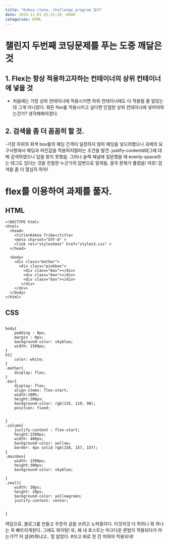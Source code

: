 ```yaml
---
title: "Kokoa clone, challenge program 일지"
date: 2019-11-01 01:22:28 -0400
categories: HTML
---
```

# 챌린지 두번째 코딩문제를 푸는 도중 깨달은 것

## 1. Flex는 항상 적용하고자하는 컨테이너의 상위 컨테이너에 넣을 것
- 처음에는 가장 상위 컨테이너에 적용시키면 하위 컨테이너에도 다 적용될 줄 알았는데 그게 아니었다. 뭐든 flex를 적용시키고 싶다면 인접한 상위 컨테이너에 넣어야하는건가? 생각해봐야겠다.

## 2. 검색을 좀 더 꼼꼼히 할 것. 
-가장 하위의 회색 box들의 패딩 간격이 일정하지 않아 패딩을 넣으려했으나 과제의 요구사항에서 패딩과 마진값을 적용하지말라는 조건을 발견.
 justify-contentd태그에 대해 검색하였으나 답을 찾지 못했음. 그러나 슬랙 채널에 질문했을 때 evenly-space라는 태그도 있다는 것을 친절한 누군가의 답변으로 알게됨. 결국 문제가 풀렸음! 야호! 검색을 좀 더 열심히 하자!

# flex를 이용하여 과제를 풀자.
## HTML
~~~
<!DOCTYPE html>
<html>
  <head>
    <title>Kokoa Tribe</title>
    <meta charset="UTF-8" >
    <link rel="stylesheet" href="styles3.css" >
  </head>

  <body>
    <div class="mother">
      <div class="pinkbox">
        <div class="box"></div>
        <div class="box"></div>
        <div class="box"></div>
       </div> 
    </div>    
  </body>
</html>
~~~
## CSS 
~~~

body{
    padding : 0px;
    margin : 0px;
    background-color: skyblue;
    width: 1500px;
}
h1{
    color: white;
}
.mother{
    display: flex;
}
.bar{
    display: flex;
    align-items: flex-start;
    width:100%;
    height:200px;
    background-color: rgb(235, 119, 98);
    position: fixed;
    

}
.column{
    justify-content : flex-start;
    height:1500px; 
    width: 400px;
    background-color: yellow;
    border: 4px solid rgb(158, 157, 157);
}
.mainbox{
    width: 1500px;
    height:300px;
    background-color: skyblue;
    
}
.small{
    width: 30px;
    height: 20px;
    background-color: yellowgreen;
    justify-content: center;


}

~~~    

여담으로, 블로그를 만들고 꾸준히 글을 쓰려고 노력중이다. 이것저것 다 하려니 뭐 하나는 꼭 빠뜨리게된다. 그래도 화이팅!
또, 왜 내 포스트는 마크다운 문법이 적용되다가 마는가?? 저 샾(#)뭐냐고..
헐 알았다. #쓰고 바로 한 칸 띄워야 적용되네!


